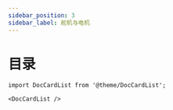 ```yaml
---
sidebar_position: 3
sidebar_label: 舵机与电机
---
```


# 目录
```mdx-code-block
import DocCardList from '@theme/DocCardList';

<DocCardList />
```
